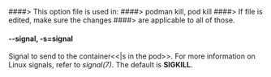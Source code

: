 ####> This option file is used in:
####> podman kill, pod kill
####> If file is edited, make sure the changes
####> are applicable to all of those.

#### **--signal**, **-s**=**signal**

Signal to send to the container<<|s in the pod>>. For more information on Linux signals, refer to _signal(7)_.
The default is **SIGKILL**.
